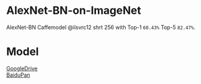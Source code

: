 # AlexNet-BN-on-ImageNet
AlexNet-BN Caffemodel @ilsvrc12 shrt 256 with Top-1 `60.43%` Top-5 `82.47%`.<br>

# Model
[GoogleDrive](https://drive.google.com/file/d/0B6OdRsMw-8kGajVsRHRFbnBOSW8/view?usp=sharing)<br>
[BaiduPan](http://pan.baidu.com/s/1c11BNs0)
